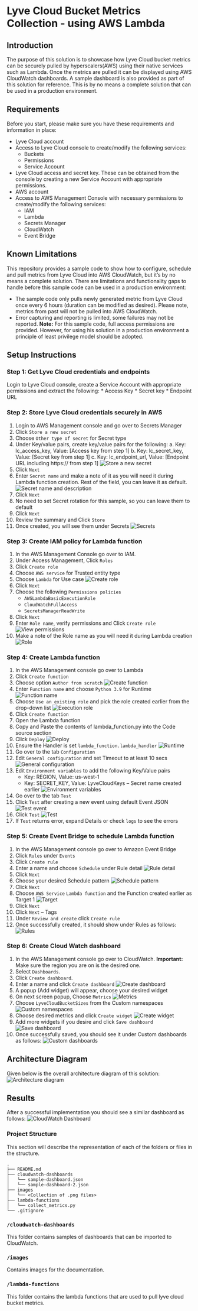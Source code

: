 # Lyve Cloud Bucket Metrics Collection - using AWS Lambda

## Introduction
The purpose of this solution is to showcase how Lyve Cloud bucket metrics can be securely pulled by hyperscalers(AWS) using their native services such as Lambda. Once the metrics are pulled it can be displayed using AWS CloudWatch dashboards. A sample dashboard is also provided as part of this solution for reference. This is by no means a complete solution that can be used in a production environment.

## Requirements
Before you start, please make sure you have these requirements and information in place:
- Lyve Cloud account
- Access to Lyve Cloud console to create/modify the following services:
	- Buckets
	- Permissions
	- Service Account
- Lyve Cloud access and secret key. These can be obtained from the console by creating a new Service Account with appropriate permissions.
- AWS account
- Access to AWS Management Console with necessary permissions to create/modify the following services:
	- IAM
	- Lambda
	- Secrets Manager
	- CloudWatch
	- Event Bridge

## Known Limitations
This repository provides a sample code to show how to configure, schedule and pull metrics from Lyve Cloud into AWS CloudWatch, but it’s by no means a complete solution. There are limitations and functionality gaps to handle before this sample code can be used in a production environment:
- The sample code only pulls newly generated metric from Lyve Cloud once every 6 hours (duration can be modified as desired). Please note, metrics from past will not be pulled into AWS CloudWatch.
- Error capturing and reporting is limited, some failures may not be reported.
**Note:** For this sample code, full access permissions are provided. However, for using his solution in a production environment a principle of least privilege model should be adopted.

## Setup Instructions
### Step 1: Get Lyve Cloud credentials and endpoints
Login to Lyve Cloud console, create a Service Account with appropriate permissions and extract the following:
	* Access Key
	* Secret key
	* Endpoint URL

### Step 2: Store Lyve Cloud credentials securely in AWS
1. Login to AWS Management console and go over to Secrets Manager
2. Click `Store a new secret`
3. Choose `Other type of secret` for Secret type
4. Under Key/value pairs, create key/value pairs for the following:
	a. Key: lc_access_key, Value: [Access key from step 1]
	b. Key: lc_secret_key, Value: [Secret key from step 1]
	c. Key: lc_endpoint_url, Value: [Endpoint URL including https:// from step 1]
![Store a new secret](images/step2-pic1.png)
5. Click `Next`
6. Enter `Secret name` and make a note of it as you will need it during Lambda function creation. Rest of the field, you can leave it as default.
![Secret name and description](images/step2-pic2.png)
7. Click `Next`
8. No need to set Secret rotation for this sample, so you can leave them to default
9. Click `Next`
10. Review the summary and Click `Store`
11. Once created, you will see them under Secrets
![Secrets](images/step2-pic3.png)

### Step 3: Create IAM policy for Lambda function
1. In the AWS Management Console go over to IAM.
2. Under Access Management, Click `Roles`
3. Click `Create role`
4. Choose `AWS service` for Trusted entity type
5. Choose `Lambda` for Use case
![Create role](images/step3-pic1.png)
6. Click `Next`
7. Choose the following `Permissions policies`
	* `AWSLambdaBasicExecutionRole`
	* `CloudWatchFullAccess`
	* `SecretsManagerReadWrite`
8. Click `Next`
9. Enter `Role name`, verify permissions and Click `Create role`
![View permissions](images/step3-pic2.png)
10. Make a note of the Role name as you will need it during Lambda creation
![Role](images/step3-pic3.png)
 

### Step 4: Create Lambda function
1. In the AWS Management console go over to Lambda
2. Click `Create function`
3. Choose option `Author from scratch`
![Create function](images/step4-pic1.png) 
4. Enter `Function name` and choose `Python 3.9` for Runtime
![Function name](images/step4-pic2.png) 
5. Choose `Use an existing role` and pick the role created earlier from the drop-down list
![Execution role](images/step4-pic3.png) 
6. Click `Create function`
7. Open the Lambda function
8. Copy and Paste the contents of lambda_function.py into the Code source section
9. Click `Deploy`
![Deploy](images/step4-pic4.png) 
10. Ensure the Handler is set `lambda_function.lambda_handler`
![Runtime](images/step4-pic5.png) 
11. Go over to the tab `Configuration`
12. Edit `General configuration` and set Timeout to at least 10 secs
![General configuration](images/step4-pic6.png) 
13. Edit `Environment variables` to add the following Key/Value pairs
	* Key: REGION, Value: us-west-1
	* Key: SECRET_KEY, Value: LyveCloudKeys – Secret name created earlier
![Environment variables](images/step4-pic7.png) 
14. Go over to the tab `Test`
15. Click `Test` after creating a new event using default Event JSON
![Test event](images/step4-pic8.png) 
16. Click `Test`
![Test](images/step4-pic9.png) 
17. If `Test` returns error, expand Details or check `logs` to see the errors


### Step 5: Create Event Bridge to schedule Lambda function
1. In the AWS Management console go over to Amazon Event Bridge
2. Click `Rules` under `Events`
3. Click `Create rule`
4. Enter a name and choose `Schedule` under Rule detail
![Rule detail](images/step5-pic1.png) 
5. Click `Next`
6. Choose your desired Schedule pattern
![Schedule pattern](images/step5-pic2.png) 
7. Click `Next`
8. Choose `AWS Service` `Lambda function` and the Function created earlier as Target 1
![Target](images/step5-pic3.png) 
9. Click `Next`
10. Click `Next` – Tags
11. Under `Review and create` click `Create rule`
12. Once successfully created, it should show under Rules as follows:
![Rules](images/step5-pic4.png)
 

### Step 6: Create Cloud Watch dashboard
1. In the AWS Management console go over to CloudWatch.
**Important:** Make sure the region you are on is the desired one.
2. Select `Dashboards`.
3. Click `Create dashboard`.
4. Enter a name and click `Create dashboard`
![Create dashboard](images/step6-pic1.png) 
5. A popup (Add widget) will appear, choose your desired widget
6. On next screen popup, Choose `Metrics`
![Metrics](images/step6-pic2.png) 
7. Choose `LyveCloudBucketSizes` from the Custom namespaces
![Custom namespaces](images/step6-pic3.png) 
8. Choose desired metrics and click `Create widget`
![Create widget](images/step6-pic4.png) 
9. Add more widgets if you desire and click `Save dashboard`
![Save dashboard](images/step6-pic5.png) 
10. Once successfully saved, you should see it under Custom dashboards as follows:
![Custom dashboards](images/step6-pic6.png) 


## Architecture Diagram
Given below is the overall architecture diagram of this solution:
![Architecture diagram](images/architecture.png)


## Results 
After a successful implementation you should see a similar dashboard as follows:
![CloudWatch Dashboard](images/sample-dashboard.png)

### Project Structure

This section will describe the representation of each of the folders or files in the structure.
```
.
├── README.md
├── cloudwatch-dashboards
│   └── sample-dashboard.json
│   └── sample-dashboard-2.json
├── images
│   └── <Collection of .png files>
├── lambda-functions
│   └── collect_metrics.py
└── .gitignore
```

### `/cloudwatch-dashboards`
This folder contains samples of dashboards that can be imported to CloudWatch.

### `/images`
Contains images for the documentation.

### `/lambda-functions`
This folder contains the lambda functions that are used to pull lyve cloud bucket metrics.

